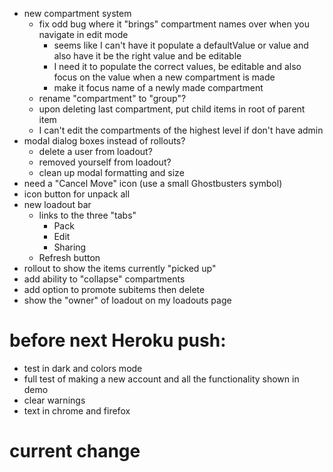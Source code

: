 - new compartment system
   - fix odd bug where it "brings" compartment names over when you navigate in edit mode
     - seems like I can't have it populate a defaultValue or value and also have it be the right value and be editable
     - I need it to populate the correct values, be editable and also focus on the value when a new compartment is made
     - make it focus name of a newly made compartment
  - rename "compartment" to "group"?
  - upon deleting last compartment, put child items in root of parent item
  - I can't edit the compartments of the highest level if don't have admin
- modal dialog boxes instead of rollouts?
  - delete a user from loadout?
  - removed yourself from loadout?
  - clean up modal formatting and size
- need a "Cancel Move" icon (use a small Ghostbusters symbol)
- icon button for unpack all
- new loadout bar
  - links to the three "tabs"
    - Pack
    - Edit
    - Sharing
  - Refresh button
- rollout to show the items currently "picked up"
- add ability to "collapse" compartments
- add option to promote subitems then delete
- show the "owner" of loadout on my loadouts page

# before next Heroku push:
- test in dark and colors mode
- full test of making a new account and all the functionality shown in demo
- clear warnings
- text in chrome and firefox

# current change
